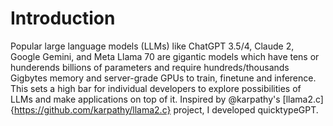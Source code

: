 # Introduction
Popular large language models (LLMs) like ChatGPT 3.5/4, Claude 2, Google Gemini, and Meta Llama 70 are gigantic models which have tens or hunderends billions of parameters and require hundreds/thousands Gigbytes memory and server-grade GPUs to train, finetune and inference. This sets a high bar for individual developers to explore possibilities of LLMs and make applications on top of it. Inspired by @karpathy's [llama2.c]{https://github.com/karpathy/llama2.c} project, I developed quicktypeGPT.   

